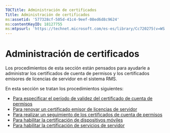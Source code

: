 ```yaml
---
TOCTitle: Administración de certificados
Title: Administración de certificados
ms:assetid: '577328cf-505d-41c4-9eef-08ed6d8c9624'
ms:contentKeyID: 18127755
ms:mtpsurl: 'https://technet.microsoft.com/es-es/library/Cc720275(v=WS.10)'
---
```


Administración de certificados
==============================

Los procedimientos de esta sección están pensados para ayudarle a administrar los certificados de cuenta de permisos y los certificados emisores de licencias de servidor en el sistema RMS.

En esta sección se tratan los procedimientos siguientes:

-   [Para especificar el período de validez del certificado de cuenta de permisos](https://technet.microsoft.com/ea5cb2f7-9441-401a-bc38-a46006e095d1)
-   [Para renovar un certificado emisor de licencias de servidor](https://technet.microsoft.com/affce9cf-8b46-4293-8e1c-ee06f2ca6537)
-   [Para realizar un seguimiento de los certificados de cuenta de permisos](https://technet.microsoft.com/f9efac9f-c725-4bce-a89f-7691b0d8ffc0)
-   [Para habilitar la certificación de dispositivos móviles](https://technet.microsoft.com/93ec088e-9056-4c3c-bd97-1173fb194578)
-   [Para habilitar la certificación de servicios de servidor](https://technet.microsoft.com/0ed78c85-7acb-4e3b-a594-613f8ccb5b14)
